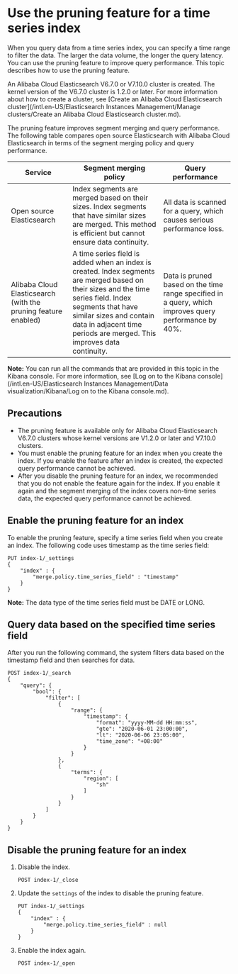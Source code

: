 # Use the pruning feature for a time series index

When you query data from a time series index, you can specify a time range to filter the data. The larger the data volume, the longer the query latency. You can use the pruning feature to improve query performance. This topic describes how to use the pruning feature.

An Alibaba Cloud Elasticsearch V6.7.0 or V7.10.0 cluster is created. The kernel version of the V6.7.0 cluster is 1.2.0 or later. For more information about how to create a cluster, see [Create an Alibaba Cloud Elasticsearch cluster](/intl.en-US/Elasticsearch Instances Management/Manage clusters/Create an Alibaba Cloud Elasticsearch cluster.md).

The pruning feature improves segment merging and query performance. The following table compares open source Elasticsearch with Alibaba Cloud Elasticsearch in terms of the segment merging policy and query performance.

|Service|Segment merging policy|Query performance|
|-------|----------------------|-----------------|
|Open source Elasticsearch|Index segments are merged based on their sizes. Index segments that have similar sizes are merged. This method is efficient but cannot ensure data continuity.|All data is scanned for a query, which causes serious performance loss.|
|Alibaba Cloud Elasticsearch \(with the pruning feature enabled\)|A time series field is added when an index is created. Index segments are merged based on their sizes and the time series field. Index segments that have similar sizes and contain data in adjacent time periods are merged. This improves data continuity.|Data is pruned based on the time range specified in a query, which improves query performance by 40%.|

**Note:** You can run all the commands that are provided in this topic in the Kibana console. For more information, see [Log on to the Kibana console](/intl.en-US/Elasticsearch Instances Management/Data visualization/Kibana/Log on to the Kibana console.md).

## Precautions

-   The pruning feature is available only for Alibaba Cloud Elasticsearch V6.7.0 clusters whose kernel versions are V1.2.0 or later and V7.10.0 clusters.
-   You must enable the pruning feature for an index when you create the index. If you enable the feature after an index is created, the expected query performance cannot be achieved.
-   After you disable the pruning feature for an index, we recommended that you do not enable the feature again for the index. If you enable it again and the segment merging of the index covers non-time series data, the expected query performance cannot be achieved.

## Enable the pruning feature for an index

To enable the pruning feature, specify a time series field when you create an index. The following code uses timestamp as the time series field:

```
PUT index-1/_settings
{
    "index" : {
        "merge.policy.time_series_field" : "timestamp"
    }
}
```

**Note:** The data type of the time series field must be DATE or LONG.

## Query data based on the specified time series field

After you run the following command, the system filters data based on the timestamp field and then searches for data.

```
POST index-1/_search
{
    "query": {
        "bool": {
            "filter": [
                {
                    "range": {
                        "timestamp": {
                            "format": "yyyy-MM-dd HH:mm:ss",
                            "gte": "2020-06-01 23:00:00",
                            "lt": "2020-06-06 23:05:00",
                            "time_zone": "+08:00"
                        }
                    }
                },
                {
                    "terms": {
                        "region": [
                            "sh"
                        ]
                    }
                }
            ]
        }
    }
}
```

## Disable the pruning feature for an index

1.  Disable the index.

    ```
    POST index-1/_close
    ```

2.  Update the `settings` of the index to disable the pruning feature.

    ```
    PUT index-1/_settings
    {
        "index" : {
            "merge.policy.time_series_field" : null
        }
    }
    ```

3.  Enable the index again.

    ```
    POST index-1/_open
    ```


